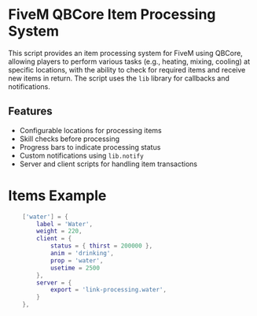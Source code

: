 # FiveM QBCore Item Processing System

This script provides an item processing system for FiveM using QBCore, allowing players to perform various tasks (e.g., heating, mixing, cooling) at specific locations, with the ability to check for required items and receive new items in return. The script uses the `lib` library for callbacks and notifications.

## Features

- Configurable locations for processing items
- Skill checks before processing
- Progress bars to indicate processing status
- Custom notifications using `lib.notify`
- Server and client scripts for handling item transactions

# Items Example

```lua
	['water'] = {
		label = 'Water',
		weight = 220,
		client = {
			status = { thirst = 200000 },
			anim = 'drinking',
			prop = 'water',
			usetime = 2500
		},
        server = {
            export = 'link-processing.water',
        }
	},
```